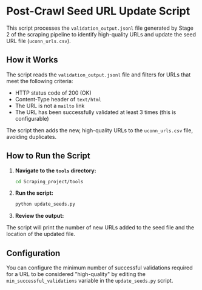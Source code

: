 # Post-Crawl Seed URL Update Script

This script processes the `validation_output.jsonl` file generated by Stage 2 of the scraping pipeline to identify high-quality URLs and update the seed URL file (`uconn_urls.csv`).

## How it Works

The script reads the `validation_output.jsonl` file and filters for URLs that meet the following criteria:

- HTTP status code of 200 (OK)
- Content-Type header of `text/html`
- The URL is not a `mailto` link
- The URL has been successfully validated at least 3 times (this is configurable)

The script then adds the new, high-quality URLs to the `uconn_urls.csv` file, avoiding duplicates.

## How to Run the Script

1.  **Navigate to the `tools` directory:**

    ```bash
    cd Scraping_project/tools
    ```

2.  **Run the script:**

    ```bash
    python update_seeds.py
    ```

3.  **Review the output:**

The script will print the number of new URLs added to the seed file and the location of the updated file.

## Configuration

You can configure the minimum number of successful validations required for a URL to be considered "high-quality" by editing the `min_successful_validations` variable in the `update_seeds.py` script.
